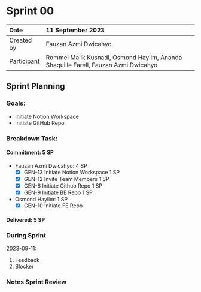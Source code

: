 # Sprint 00

|Date|11 September 2023|
| :- | :- |
|Created by|Fauzan Azmi Dwicahyo|
|Participant|Rommel Malik Kusnadi, Osmond Haylim, Ananda Shaquille Farell, Fauzan Azmi Dwicahyo|

## Sprint Planning

### Goals:
- Initiate Notion Workspace
- Initiate GitHub Repo

### Breakdown Task:

#### Commitment: 5 SP
- Fauzan Azmi Dwicahyo: 4 SP
  - [x] GEN-13 Initiate Notion Workspace 1 SP
  - [x] GEN-12 Invite Team Members 1 SP
  - [x] GEN-8 Initiate Github Repo 1 SP
  - [x] GEN-9 Initiate BE Repo 1 SP
- Osmond Haylim: 1 SP
  - [x] GEN-10 Initiate FE Repo

#### Delivered:	5 SP

### During Sprint
2023-09-11:

1. Feedback
2. Blocker

### Notes Sprint Review


